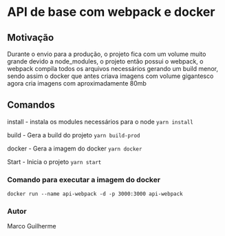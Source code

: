 # API de base com webpack e docker

## Motivação

Durante o envio para a produção, o projeto fica com um volume muito grande devido a node_modules, o projeto então possui o webpack, o webpack compila todos os arquivos necessários gerando um build menor, sendo assim o docker que antes criava imagens com volume gigantesco agora cria imagens com aproximadamente 80mb

## Comandos

install - instala os modules necessários para o node
`yarn install`

build - Gera a build do projeto
`yarn build-prod`

docker - Gera a imagem do docker
`yarn docker`

Start - Inicia o projeto
`yarn start`

### Comando para executar a imagem do docker
`docker run --name api-webpack -d -p 3000:3000 api-webpack`

### Autor
Marco Guilherme